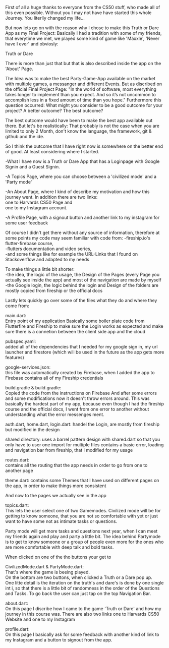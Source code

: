 First of all a huge thanks to everyone from the CS50 stuff, who made all of this even possible.
Without you I may not have have started this whole Journey.
You literlly changed my life...

But now lets go on with the reason why I chose to make this Truth or Dare App as my Final Project:
Basically I had a tradition with some of my friends, that everytime we met, we played some kind of game like 'Mäxxle', 'Never have I ever' and obviosly:

Truth or Dare

There is more than just that but that is also described inside the app on the 'About' Page.

The Idea was to make the best Party-Game-App available on the market with multiple games, a messanger and different Events.
But as discribed on the official Final Project Page:
"In the world of software, most everything takes longer to implement than you expect. And so it’s not uncommon to accomplish less in a fixed amount of time than you hope."
Furthermore this question occurred:
What might you consider to be a good outcome for your project? A better outcome? The best outcome?

The best outcome would have been to make the best app available out there.
But let's be realistically: 
That probably is not the case when you are limited to only 2 Month, don't know the language, the framework, git & github and the ide.

So I think the outcome that I have right now is somewhere on the better end of good.
At least considering where I started.


-What I have now is a Truth or Dare App that has a Loginpage with Google Signin and a Guest Signin.

-A Topics Page, where you can choose between a 'civilized mode' and a 'Party mode'

-An About Page, where I kind of describe my motivation and how this journey went.
   In addition there are two links:                                                 
     one to Harvards CS50 Page and                                                          
     one to my Instagram account.                                                     

-A Profile Page, with a signout button and another link to my instagram for some user feedback


Of course I didn't get there without any source of information, therefore at some points my code may seem familiar with code from:
-fireship.io's flutter-firebase course,                                                                                                              
-flutters documentation and video series,                                                                                            
-and some things like for example the URL-Links that I found on Stackoverflow and adapted to my needs 

To make things a little bit shorter:                                                                 
-the idea, the logic of the usage, the Design of the Pages (every Page you actually see inside the app) and most of the navigation are made by myself        -the Google login, the logic behind the login and Design of the folders are mostly copied from fireship or the official docs                     


Lastly lets quickly go over some of the files what they do and where they come from:                                             

main.dart:                                                                                            
   Entry point of my application
   Basically some boiler plate code from Flutterfire and Fireship to make sure the Login works as expected and make sure there is a connetion                  between the client side app and the cloud

pubspec.yaml:                                                                          
   added all of the dependencies that I needed for my google sign in, my url launcher 
   and firestore (which will be used in the future as the app gets more features)
              
google-services.json:                                                                     
   this file was automatically created by Firebase, when I added the app to Firebase
   contains all of my Fireship credentials

build.gradle & build.gradle:                                                                               
   Copied the code from the instructions on Firebase
   And after some errors and some modifications now it doesn't throw errors around.
   This was basically the hardest part of my app, because even though I had the fireship course and the official docs, I went from one error to another        without understanding what the error messenges ment.
   
auth.dart, home.dart, login.dart:
   handel the Login, are mostly from fireship but modified in the design

shared directory:
   uses a barrel pattern design with shared.dart so that you only have to user one import for multiple files
   contains a basic error, loading and navigation bar from fireship, that I modified for my usage 

routes.dart:                                   
   contains all the routing that the app needs in order to go from one to another page
   
theme.dart:
   contains some Themes that I have used on different pages on the app, in order to make things more consistent


And now to the pages we actually see in the app


topics.dart:                                                                                                               
   This lets the user select one of two Gamemodes.
   Civilized mode will be for getting to know someone, that you are not so comfortable with yet or just want to have some not as intimate tasks or            questions.
   
   Party mode will get more tasks and questions next year, when I can meet my friends again and play and party a little bit. The idea behind Partymode is      to get to know someone or a group of people even more for the ones who are more comfortable with deep talk and bold tasks.
   
   When clicked on one of the tho buttons your get to 
   
CivilizedMode.dart & PartyMode.dart:                                                                                                   
   That's where the game is beeing played.                                                                                                  
   On the bottom are two buttons, when clicked a Truth or a Dare pop up.                                                                
   One litte detail is the iteration on the truth's and dare's is done by one single int i, so that there is a little bit of randomness in the order of the    Questions and Tasks.
   To go back the user can just tap on the top Navigation Bar.

about.dart:                                                                                             
   On this page I discribe how I came to the game 'Truth or Dare' and how my journey in this course was.
   There are also two links one to Harvards CS50 Website and one to my Instagram
   
profile.dart:                                                                                                              
   On this page I basically ask for some feedback with another kind of link to my Instagram
   and a button to signout from the app.

   
 
